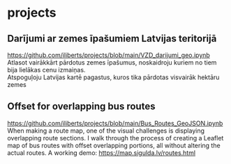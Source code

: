 # projects
## Darījumi ar zemes īpašumiem Latvijas teritorijā
https://github.com/iliberts/projects/blob/main/VZD_darijumi_geo.ipynb
<br>
Atlasot vairākkārt pārdotus zemes īpašumus, noskaidroju kuriem no tiem bija lielākas cenu izmaiņas.
<br>
Atspoguļoju Latvijas kartē pagastus, kuros tika pārdotas visvairāk hektāru zemes





## Offset for overlapping bus routes
https://github.com/iliberts/projects/blob/main/Bus_Routes_GeoJSON.ipynb
<br>
When making a route map, one of the visual challenges is displaying overlapping route sections. I walk through the process of creating a Leaflet map of bus routes with offset overlapping portions, all without altering the actual routes. A working demo: https://map.sigulda.lv/routes.html
